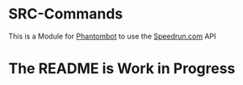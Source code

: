 # SRC-Commands
This is a Module for [Phantombot](https://github.com/PhantomBot/PhantomBot) to use the [Speedrun.com](Speedrun.com) API

# The README is Work in Progress 